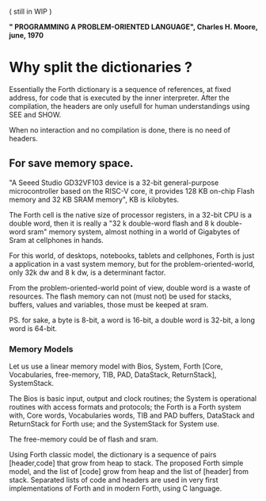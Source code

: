( still in WIP )

__" PROGRAMMING A PROBLEM-ORIENTED LANGUAGE", Charles H. Moore, june, 1970__

# Why split the dictionaries ?

Essentially the Forth dictionary is a sequence of references, at fixed address, for code that is executed by the inner interpreter. After the compilation, the headers are only usefull for human understandings using SEE and SHOW.

When no interaction and no compilation is done, there is no need of headers. 

## For save memory space. 

"A Seeed Studio GD32VF103 device is a 32-bit general-purpose microcontroller based on the RISC-V core, it provides 128 KB on-chip Flash memory and 32 KB SRAM memory", KB is kilobytes. 

The Forth cell is the native size of processor registers, in a 32-bit CPU is a double word, then it is really a "32 k double-word flash and 8 k double-word sram" memory system, almost nothing in a world of Gigabytes of Sram at cellphones in hands. 

For this world, of desktops, notebooks, tablets and cellphones, Forth is just a application in a vast system memory, but for the problem-oriented-world, only 32k dw and 8 k dw, is a determinant factor.

From the problem-oriented-world point of view, double word is a waste of resources. The flash memory can not (must not) be used for stacks, buffers, values and variables, those must be keeped at sram.

PS. for sake, a byte is 8-bit, a word is 16-bit, a double word is 32-bit, a long word is 64-bit.

### Memory Models

Let us use a linear memory model with Bios, System, Forth \[Core, Vocabularies, free-memory, TIB, PAD, DataStack, ReturnStack\], SystemStack. 

The Bios is basic input, output and clock routines; the System is operational routines with access formats and protocols; the Forth is a Forth system with, Core words, Vocabularies words, TIB and PAD buffers, DataStack and ReturnStack for Forth use; and the SystemStack for System use.

The free-memory could be of flash and sram. 

Using Forth classic model, the dictionary is a sequence of pairs \[header,code] that grow from heap to stack. The proposed Forth simple model, and the list of \[code] grow from heap and the list of \[header] from stack. Separated lists of code and headers are used in very first implementations of Forth and in modern Forth, using C language.

